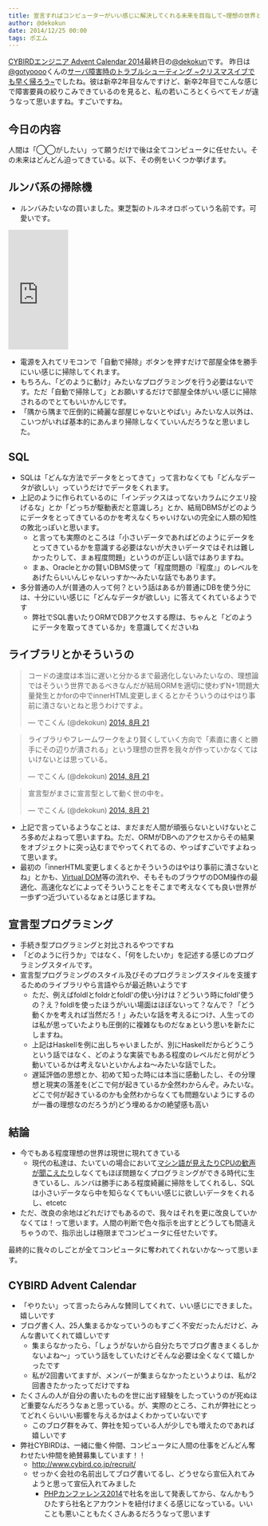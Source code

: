 ```yaml
---
title: 宣言すればコンピューターがいい感じに解決してくれる未来を目指して~理想の世界と現実の壁~
author: @dekokun
date: 2014/12/25 00:00
tags: ポエム
---
```


[CYBIRDエンジニア Advent Calendar 2014](http://qiita.com/advent-calendar/2014/cybird)最終日の[@dekokun](https://twitter.com/dekokun)です。
昨日は[@gotyoooo](http://qiita.com/gotyoooo)くんの[サーバ障害時のトラブルシューティング ~クリスマスイブでも早く帰ろう~]()でしたね。彼は新卒2年目なんですけど、新卒2年目でこんな感じで障害要員の絞りこみできているのを見ると、私の若いころとくらべてモノが違うなって思いますね。すごいですね。

## 今日の内容

人間は「◯◯がしたい」って願うだけで後は全てコンピュータに任せたい。その未来はどんどん迫ってきている。以下、その例をいくつか挙げます。

## ルンバ系の掃除機

- ルンバみたいなの買いました。東芝製のトルネオロボっていう名前です。可愛いです。

<iframe src="http://rcm-fe.amazon-adsystem.com/e/cm?t=dekokun-22&o=9&p=8&l=as1&asins=B00N2O3KJE&ref=qf_sp_asin_til&fc1=000000&IS2=1&lt1=_blank&m=amazon&lc1=0000FF&bc1=000000&bg1=FFFFFF&f=ifr" style="width:120px;height:240px;" scrolling="no" marginwidth="0" marginheight="0" frameborder="0"></iframe>

- 電源を入れてリモコンで「自動で掃除」ボタンを押すだけで部屋全体を勝手にいい感じに掃除してくれます。
- もちろん、「どのように動け」みたいなプログラミングを行う必要はないです。ただ「自動で掃除して」とお願いするだけで部屋全体がいい感じに掃除されるのでとてもいいかんじです。
- 「隅から隅まで圧倒的に綺麗な部屋じゃないとやばい」みたいな人以外は、こいつがいれば基本的にあんまり掃除しなくていいんだろうなと思いました。

## SQL

- SQLは「どんな方法でデータをとってきて」って言わなくても「どんなデータが欲しい」っていうだけでデータをくれます。
- 上記のように作られているのに「インデックスはってないカラムにクエリ投げるな」とか「どっちが駆動表だと意識しろ」とか、結局DBMSがどのようにデータをとってきているのかを考えなくちゃいけないの完全に人類の知性の敗北っぽいと思います。
    - と言っても実際のところは「小さいデータであればどのようにデータをとってきているかを意識する必要はないが大きいデータではそれは難しかったりして、まぁ程度問題」というのが正しい話ではありますね。
    - まぁ、Oracleとかの賢いDBMS使って「程度問題の『程度』」のレベルをあげたらいいんじゃないっすか〜みたいな話でもあります。
- 多分普通の人が(普通の人って何？という話はあるが)普通にDBを使う分には、十分にいい感じに「どんなデータが欲しい」に答えてくれているようです
    - 弊社でSQL書いたりORMでDBアクセスする際は、ちゃんと「どのようにデータを取ってきているか」を意識してくださいね

## ライブラリとかそういうの

<blockquote class="twitter-tweet" lang="ja"><p>コードの速度は本当に遅いと分かるまで最適化しないみたいなの、理想論ではそういう世界であるべきなんだが結局ORMを適切に使わずN+1問題大量発生とかforの中でinnerHTML変更しまくるとかそういうのはやはり事前に潰さないとねと思うわけですよ。</p>&mdash; でこくん (@dekokun) <a href="https://twitter.com/dekokun/statuses/502378200467382273">2014, 8月 21</a></blockquote>
<script async src="//platform.twitter.com/widgets.js" charset="utf-8"></script>
<blockquote class="twitter-tweet" lang="ja"><p>ライブラリやフレームワークをより賢くしていく方向で「素直に書くと勝手にその辺りが潰される」という理想の世界を我々が作っていかなくてはいけないとは思っている。</p>&mdash; でこくん (@dekokun) <a href="https://twitter.com/dekokun/statuses/502378607944028160">2014, 8月 21</a></blockquote>
<script async src="//platform.twitter.com/widgets.js" charset="utf-8"></script>
<blockquote class="twitter-tweet" lang="ja"><p>宣言型がまさに宣言型として動く世の中を。</p>&mdash; でこくん (@dekokun) <a href="https://twitter.com/dekokun/statuses/502378737405403136">2014, 8月 21</a></blockquote>
<script async src="//platform.twitter.com/widgets.js" charset="utf-8"></script>

- 上記で言っているようなことは、まだまだ人間が頑張らないといけないところ多めだよねって思いますね。ただ、ORMがDBへのアクセスからその結果をオブジェクトに突っ込むまでやってくれてるの、やっぱすごいですよねって思います。
- 最初の「innerHTML変更しまくるとかそういうのはやはり事前に潰さないとね」とかも、[Virtual DOM](http://qiita.com/mizchi/items/4d25bc26def1719d52e6)等の流れや、そもそものブラウザのDOM操作の最適化、高速化などによってそういうことをそこまで考えなくても良い世界が一歩ずつ近づいているなぁとは感じますね。

## 宣言型プログラミング

- 手続き型プログラミングと対比されるやつですね
- 「どのように行うか」ではなく、「何をしたいか」を記述する感じのプログラミングスタイルです。
- 宣言型プログラミングのスタイル及びそのプログラミングスタイルを支援するためのライブラリやら言語やらが最近熱いようです
    - ただ、例えばfoldlとfoldrとfoldl'の使い分けは？どういう時にfoldl'使うの？え？foldlを使ったほうがいい場面はほぼないって？なんで？「どう動くかを考えれば当然だろ！」みたいな話を考えるにつけ、人生ってのは私が思っていたよりも圧倒的に複雑なものだなぁという思いを新たにしますね。
    - 上記はHaskellを例に出しちゃいましたが、別にHaskellだからどうこうという話ではなく、どのような実装でもある程度のレベルだと何がどう動いているかは考えないといかんよね〜みたいな話でした。
    - 遅延評価の思想とか、初めて知った時には本当に感動したし、その分理想と現実の落差を(どこで何が起きているか全然わからんぞ。みたいな。どこで何が起きているのかも全然わからなくても問題ないようにするのが一番の理想なのだろうが)どう埋めるかの絶望感も高い

## 結論

- 今でもある程度理想の世界は現世に現れてきている
    - 現代の私達は、たいていの場合において[マシン語が見えたりCPUの歓声が聞こえたり](http://togetter.com/li/675599)しなくてもほぼ問題なくプログラミングができる時代に生きているし、ルンバは勝手にある程度綺麗に掃除をしてくれるし、SQLは小さいデータなら中を知らなくてもいい感じに欲しいデータをくれるし、etcetc
- ただ、改良の余地はどれだけでもあるので、我々はそれを更に改良していかなくては！って思います。人間の判断で色々指示を出すとどうしても間違えちゃうので、指示出しは極限までコンピュータに任せたいです。

最終的に我々のしごとが全てコンピュータに奪われてくれないかな〜って思います。

## CYBIRD Advent Calendar

- 「やりたい」って言ったらみんな賛同してくれて、いい感じにできました。嬉しいです
- ブログ書く人、25人集まるかなっていうのもすごく不安だったんだけど、みんな書いてくれて嬉しいです
    - 集まらなかったら、「しょうがないから自分たちでブログ書きまくるしかないよね〜」っていう話をしていたけどそんな必要は全くなくて嬉しかったです
    - 私が2回書いてますが、メンバーが集まらなかったというよりは、私が2回書きたかったってだけですね
- たくさんの人が自分の書いたものを世に出す経験をしたっていうのが死ぬほど重要なんだろうなぁと思っている。が、実際のところ、これが弊社にとってどれくらいいい影響を与えるかはよくわかっていないです
    - このブログ群をみて、弊社を知っている人が少しでも増えたのであれば嬉しいです
- 弊社CYBIRDは、一緒に働く仲間、コンピュータに人間の仕事をどんどん奪わせたい仲間を絶賛募集しています！！
    - http://www.cybird.co.jp/recruit/
    - せっかく会社の名前出してブログ書いてるし、どうせなら宣伝入れてみようと思って宣伝入れてみました
        - [PHPカンファレンス2014](http://phpcon.php.gr.jp/w/2014/)で社名を出して発表してから、なんかもうひたすら社名とアカウントを紐付けまくる感じになっている。いいことも悪いこともたくさんあるだろうなって思います


